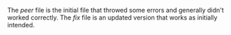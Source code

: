 The *peer* file is the initial file that throwed some errors and generally didn't worked correctly. The *fix* file is an updated version that works as initially intended.
